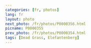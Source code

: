```yaml
---
categories: [fr, photos]
lang: fr
layout: photo
next_photo: /fr/photos/P0000356.html
picname: P0000355
prev_photo: /fr/photos/P0000354.html
tags: [Dead Grass, Elefantenberg]
---
```

